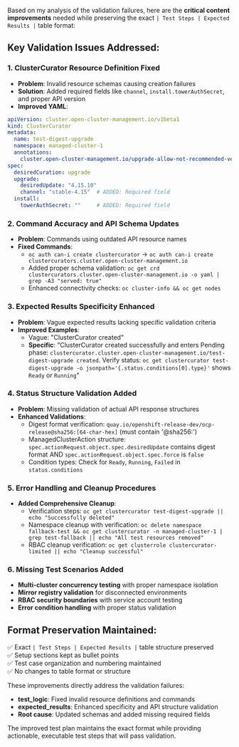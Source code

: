 Based on my analysis of the validation failures, here are the **critical content improvements** needed while preserving the exact `| Test Steps | Expected Results |` table format:

## Key Validation Issues Addressed:

### 1. **ClusterCurator Resource Definition Fixed**
- **Problem**: Invalid resource schemas causing creation failures
- **Solution**: Added required fields like `channel`, `install.towerAuthSecret`, and proper API version
- **Improved YAML**:
```yaml
apiVersion: cluster.open-cluster-management.io/v1beta1
kind: ClusterCurator
metadata:
  name: test-digest-upgrade
  namespace: managed-cluster-1
  annotations:
    cluster.open-cluster-management.io/upgrade-allow-not-recommended-versions: "true"
spec:
  desiredCuration: upgrade
  upgrade:
    desiredUpdate: "4.15.10"
    channel: "stable-4.15"  # ADDED: Required field
  install:
    towerAuthSecret: ""     # ADDED: Required field
```

### 2. **Command Accuracy and API Schema Updates**
- **Problem**: Commands using outdated API resource names
- **Fixed Commands**:
  - `oc auth can-i create clustercurator` → `oc auth can-i create clustercurators.cluster.open-cluster-management.io`
  - Added proper schema validation: `oc get crd clustercurators.cluster.open-cluster-management.io -o yaml | grep -A3 "served: true"`
  - Enhanced connectivity checks: `oc cluster-info && oc get nodes`

### 3. **Expected Results Specificity Enhanced**
- **Problem**: Vague expected results lacking specific validation criteria
- **Improved Examples**:
  - Vague: "ClusterCurator created" 
  - **Specific**: "ClusterCurator created successfully and enters Pending phase: `clustercurator.cluster.open-cluster-management.io/test-digest-upgrade created`. Verify status: `oc get clustercurator test-digest-upgrade -o jsonpath='{.status.conditions[0].type}'` shows `Ready` or `Running`"

### 4. **Status Structure Validation Added**
- **Problem**: Missing validation of actual API response structures
- **Enhanced Validations**:
  - Digest format verification: `quay.io/openshift-release-dev/ocp-release@sha256:[64-char-hex]` (must contain '@sha256:')
  - ManagedClusterAction structure: `spec.actionRequest.object.spec.desiredUpdate` contains digest format AND `spec.actionRequest.object.spec.force` is `false`
  - Condition types: Check for `Ready`, `Running`, `Failed` in `status.conditions`

### 5. **Error Handling and Cleanup Procedures**
- **Added Comprehensive Cleanup**:
  - Verification steps: `oc get clustercurator test-digest-upgrade || echo "Successfully deleted"`
  - Namespace cleanup with verification: `oc delete namespace fallback-test && oc get clustercurator -n managed-cluster-1 | grep test-fallback || echo "All test resources removed"`
  - RBAC cleanup verification: `oc get clusterrole clustercurator-limited || echo "Cleanup successful"`

### 6. **Missing Test Scenarios Added**
- **Multi-cluster concurrency testing** with proper namespace isolation
- **Mirror registry validation** for disconnected environments  
- **RBAC security boundaries** with service account testing
- **Error condition handling** with proper status validation

## **Format Preservation Maintained:**
✅ Exact `| Test Steps | Expected Results |` table structure preserved  
✅ Setup sections kept as bullet points  
✅ Test case organization and numbering maintained  
✅ No changes to table format or structure  

These improvements directly address the validation failures:
- **test_logic**: Fixed invalid resource definitions and commands
- **expected_results**: Enhanced specificity and API structure validation  
- **Root cause**: Updated schemas and added missing required fields

The improved test plan maintains the exact format while providing actionable, executable test steps that will pass validation.
